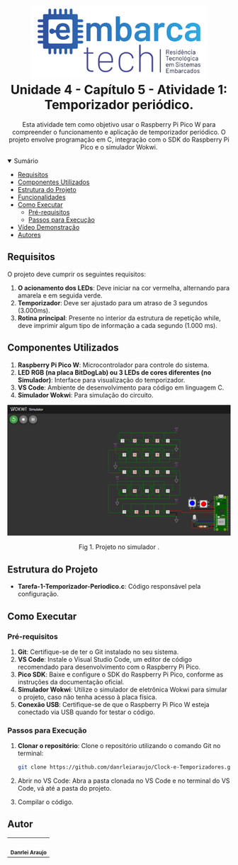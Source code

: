 <h1 align="center">
  <br>
    <img width="400px" src="https://github.com/danrleiaraujo/BitDogLabInterrupcao/blob/main/src/logo.png"> 
  <br>
    Unidade 4 - Capítulo 5 - Atividade 1: Temporizador periódico.
  <br>
</h1>
<div align="center">

</div>

<div align="center"> 
  
Esta atividade tem como objetivo usar o Raspberry Pi Pico W para compreender o funcionamento e aplicação de temporizador periódico. O projeto envolve programação em C, integração com o SDK do Raspberry Pi Pico e o simulador Wokwi. 
</div>

<details open="open">
<summary>Sumário</summary>
  
- [Requisitos](#requisitos)
- [Componentes Utilizados](#componentes-utilizados)
- [Estrutura do Projeto](#estrutura-do-projeto)
- [Funcionalidades](#funcionalidades)
- [Como Executar](#como-executar)
  - [Pré-requisitos](#pré-requisitos)
  - [Passos para Execução](#passos-para-execução)
- [Vídeo Demonstração](#vídeo-demonstração)
- [Autores](#autores-do-subgrupo-3)

</details>

## Requisitos

O projeto deve cumprir os seguintes requisitos:

1. **O acionamento dos LEDs**: Deve iniciar na cor vermelha, alternando para amarela e em seguida verde.
2. **Temporizador**: Deve ser ajustado para um atraso de 3 segundos (3.000ms).
3. **Rotina principal**: Presente no interior da estrutura de repetição while, deve imprimir algum tipo de informação a cada segundo (1.000 ms).

## Componentes Utilizados

1. **Raspberry Pi Pico W**: Microcontrolador para controle do sistema.
2. **LED RGB (na placa BitDogLab) ou 3 LEDs de cores diferentes (no Simulador)**: Interface para visualização do temporizador.
4. **VS Code**: Ambiente de desenvolvimento para código em linguagem C.
5. **Simulador Wokwi**: Para simulação do circuito.
  <div align="center">
      <img width="800px" src="https://github.com/danrleiaraujo/BitDogLabInterrupcao/blob/main/src/image.png" />
      <p>Fig 1. Projeto no simulador .</p>
   </div>
   
## Estrutura do Projeto

- **Tarefa-1-Temporizador-Periodico.c**: Código responsável pela configuração.

## Como Executar

### Pré-requisitos

1. **Git**: Certifique-se de ter o Git instalado no seu sistema. 
2. **VS Code**: Instale o Visual Studio Code, um editor de código recomendado para desenvolvimento com o Raspberry Pi Pico.
3. **Pico SDK**: Baixe e configure o SDK do Raspberry Pi Pico, conforme as instruções da documentação oficial.
4. **Simulador Wokwi**: Utilize o simulador de eletrônica Wokwi para simular o projeto, caso não tenha acesso à placa física.
5. **Conexão USB**: Certifique-se de que o Raspberry Pi Pico W esteja conectado via USB quando for testar o código.

### Passos para Execução

1. **Clonar o repositório**: Clone o repositório utilizando o comando Git no terminal:
   
   ```bash
   git clone https://github.com/danrleiaraujo/Clock-e-Temporizadores.git
   ```
2. Abrir no VS Code: Abra a pasta clonada no VS Code e no terminal do VS Code, vá até a pasta do projeto.
3. Compilar o código.


## Autor

<table>
  <tr>
    <td align="center">
      <a href="https://github.com/danrleiaraujo" target="_blank">
        <img src="https://avatars.githubusercontent.com/u/44043273?v=4" width="100px;" alt=""/>
      </a>
      <br /><sub><b> Danrlei Araujo</b></sub>
    </td>
  </tr>
</table>

